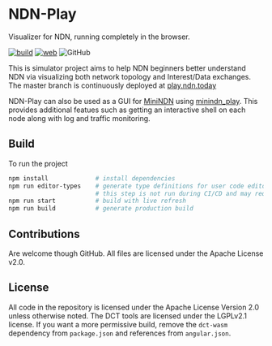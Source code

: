 # NDN-Play

Visualizer for NDN, running completely in the browser.

[![build](https://github.com/pulsejet/ndn-play/actions/workflows/build.yml/badge.svg)](https://github.com/pulsejet/ndn-play/actions/workflows/build.yml)
[![web](https://img.shields.io/badge/web-live-blue)](https://play.ndn.today)
![GitHub](https://img.shields.io/github/license/pulsejet/ndn-play)

This is simulator project aims to help NDN beginners better understand NDN via visualizing both network topology and Interest/Data exchanges. The master branch is continuously deployed at [play.ndn.today](https://play.ndn.today)

NDN-Play can also be used as a GUI for [MiniNDN](https://github.com/named-data/mini-ndn) using [minindn_play](https://github.com/pulsejet/minindn_play). This provides additional featues such as getting an interactive shell on each node along with log and traffic monitoring.

## Build

To run the project

```bash
npm install             # install dependencies
npm run editor-types    # generate type definitions for user code editor
                        # this step is not run during CI/CD and may require some manual patching
npm run start           # build with live refresh
npm run build           # generate production build
```

## Contributions

Are welcome though GitHub. All files are licensed under the Apache License v2.0.

## License

All code in the repository is licensed under the Apache License Version 2.0 unless otherwise noted.
The DCT tools are licensed under the LGPLv2.1 license. If you want a more permissive build, remove the `dct-wasm` dependency from `package.json` and references from `angular.json`.
